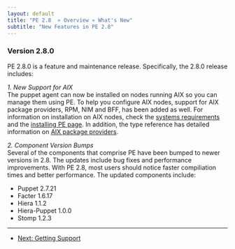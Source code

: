 ```yaml
---
layout: default
title: "PE 2.8  » Overview » What's New"
subtitle: "New Features in PE 2.8"
---
```


### Version 2.8.0
PE 2.8.0 is a feature and maintenance release. Specifically, the 2.8.0 release includes:

*1. New Support for AIX*  
The puppet agent can now be installed on nodes running AIX so you can manage them using PE. To help you configure AIX nodes, support for AIX package providers, RPM, NIM and BFF, has been added as well. For information on installation on AIX nodes, check the [systems requirements](http://docs.puppetlabs.com/pe/2.8/install_system_requirements.html) and the [installing PE page](http://docs.puppetlabs.com/pe/2.8/install_basic.html). In addition, the type reference has detailed information on [AIX package providers](http://docs.puppetlabs.com/references/latest/type.html#package).
        
*2. Component Version Bumps*  
Several of the components that comprise PE have been bumped to newer versions in 2.8. The updates include bug fixes and performance improvements. With PE 2.8, most users should notice faster compiliation times and better performance. The updated components include:

* Puppet 2.7.21
* Facter 1.6.17
* Hiera 1.1.2
* Hiera-Puppet 1.0.0
* Stomp 1.2.3
    
* * * 

- [Next: Getting Support](./overview_getting_support.html)
